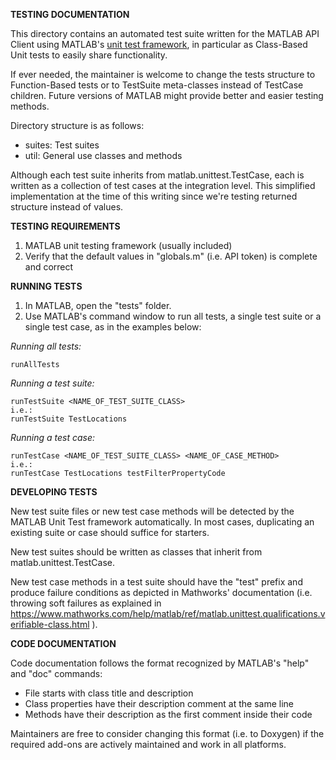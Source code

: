 **TESTING DOCUMENTATION**

This directory contains an automated test suite written for the MATLAB API Client using MATLAB's [unit test framework](https://www.mathworks.com/help/matlab/matlab-unit-test-framework.html), in particular as Class-Based Unit tests to easily share functionality.

If ever needed, the maintainer is welcome to change the tests structure to Function-Based tests or to TestSuite meta-classes instead of TestCase children. Future versions of MATLAB might provide better and easier testing methods.

Directory structure is as follows:

* suites:    Test suites
* util:      General use classes and methods

Although each test suite inherits from matlab.unittest.TestCase, each is written as a collection of test cases at the integration level. This simplified implementation at the time of this writing since we're testing returned structure instead of values.


**TESTING REQUIREMENTS**

1. MATLAB unit testing framework (usually included)
2. Verify that the default values in "globals.m" (i.e. API token) is complete and correct


**RUNNING TESTS**

1. In MATLAB, open the "tests" folder.
2. Use MATLAB's command window to run all tests, a single test suite or a single test case,
   as in the examples below:

*Running all tests:*

    runAllTests

*Running a test suite:*

    runTestSuite <NAME_OF_TEST_SUITE_CLASS>
    i.e.:
    runTestSuite TestLocations

*Running a test case:*

    runTestCase <NAME_OF_TEST_SUITE_CLASS> <NAME_OF_CASE_METHOD>
    i.e.:
    runTestCase TestLocations testFilterPropertyCode


**DEVELOPING TESTS**

New test suite files or new test case methods will be detected by the MATLAB Unit Test framework automatically. In most cases, duplicating an existing suite or case should suffice for starters.

New test suites should be written as classes that inherit from matlab.unittest.TestCase.

New test case methods in a test suite should have the "test" prefix and produce failure conditions as depicted in Mathworks' documentation (i.e. throwing soft failures as explained in https://www.mathworks.com/help/matlab/ref/matlab.unittest.qualifications.verifiable-class.html ).


**CODE DOCUMENTATION**

Code documentation follows the format recognized by MATLAB's "help" and "doc" commands:

- File starts with class title and description
- Class properties have their description comment at the same line
- Methods have their description as the first comment inside their code

Maintainers are free to consider changing this format (i.e. to Doxygen) if the required add-ons are actively maintained and work in all platforms.